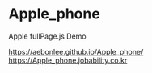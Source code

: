 # Apple_phone

Apple fullPage.js Demo

https://aebonlee.github.io/Apple_phone/
https://Apple_phone.jobability.co.kr
